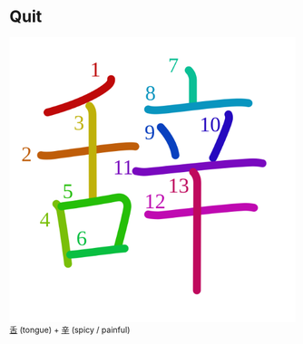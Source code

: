 # Quit
![8f9e](Kanji/kanji-colorize/8f9e.svg)
[舌](Kanji/kanji-dict/舌.md) (tongue) + [辛](Kanji/kanji-dict/辛.md) (spicy / painful) 